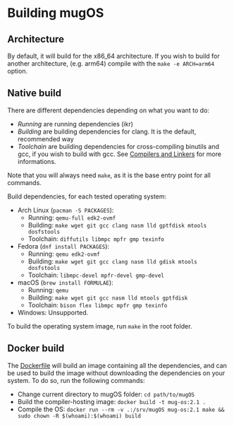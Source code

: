 # Building mugOS

## Architecture

By default, it will build for the x86_64 architecture.
If you wish to build for another architecture, (e.g. arm64) compile
with the `make -e ARCH=arm64` option.

## Native build

There are different dependencies depending on what you want to do:

- *Running* are running dependencies (ikr)
- *Building* are building dependencies for clang. It is the default, recommended way
- *Toolchain* are building dependencies for cross-compiling binutils and gcc, if you wish to build with gcc.
  See [Compilers and Linkers](./CompilersAndLinkers.md) for more informations.

Note that you will always need `make`, as it is the base entry point for all commands.

Build dependencies, for each tested operating system:

- Arch Linux (`pacman -S PACKAGES`):
  - Running: `qemu-full edk2-ovmf`
  - Building: `make wget git gcc clang nasm lld gptfdisk mtools dosfstools`
  - Toolchain: `diffutils libmpc mpfr gmp texinfo`
- Fedora (`dnf install PACKAGES`):
  - Running: `qemu edk2-ovmf`
  - Building: `make wget git gcc clang nasm lld gdisk mtools dosfstools`
  - Toolchain: `libmpc-devel mpfr-devel gmp-devel`
- macOS (`brew install FORMULAE`):
  - Running: `qemu`
  - Building: `make wget git gcc nasm lld mtools gptfdisk`
  - Toolchain: `bison flex libmpc mpfr gmp texinfo`
- Windows: Unsupported.

To build the operating system image, run `make` in the root folder.

## Docker build

The [Dockerfile](../Dockerfile) will build an image containing all the dependencies,
and can be used to build the image without downloading the dependencies on your system.
To do so, run the following commands:

- Change current directory to mugOS folder: `cd path/to/mugOS`
- Build the compiler-hosting image: `docker build -t mug-os:2.1 .`
- Compile the OS: `docker run --rm -v .:/srv/mugOS mug-os:2.1 make && sudo chown -R $(whoami):$(whoami) build`
